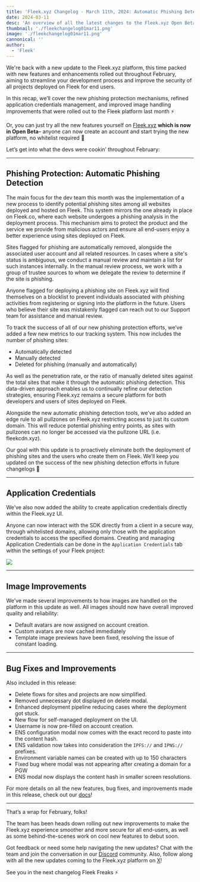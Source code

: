 ```yaml
---
title: 'Fleek.xyz Changelog - March 11th, 2024: Automatic Phishing Detection, Application Credentials, Image Improvements'
date: 2024-03-11
desc: 'An overview of all the latest changes to the Fleek.xyz Open Beta, including new phishing detection measures, in-app application credential creation, and image handling improvements'
thumbnail: './fleekchangelog01mar11.png'
image: './fleekchangelog01mar11.png'
cannonical: ''
author:
  - 'Fleek'
---
```


We're back with a new update to the Fleek.xyz platform, this time packed with new features and enhancements rolled out throughout February, aiming to streamline your development process and improve the security of all projects deployed on Fleek for end users.

In this recap, we’ll cover the new phishing protection mechanisms, refined application credentials management, and improved image handling improvements that were rolled out to the Fleek platform last month ⚡

Or, you can just try all the new features yourself on [Fleek.xyz](https://fleek.xyz/) **which is now in Open Beta**– anyone can now create an account and start trying the new platform, no whitelist required 🤙

Let’s get into what the devs were cookin’ throughout February:

---

## Phishing Protection: Automatic Phishing Detection

The main focus for the dev team this month was the implementation of a new process to identify potential phishing sites among all websites deployed and hosted on Fleek. This system mirrors the one already in place on Fleek.co, where each website undergoes a phishing analysis in the deployment process. This mechanism aims to protect the product and the service we provide from malicious actors and ensure all end-users enjoy a better experience using sites deployed on Fleek.

Sites flagged for phishing are automatically removed, alongside the associated user account and all related resources. In cases where a site's status is ambiguous, we conduct a manual review and maintain a list for such instances internally. In the manual review process, we work with a group of trustee sources to whom we delegate the review to determine if the site is phishing.

Anyone flagged for deploying a phishing site on Fleek.xyz will find themselves on a blocklist to prevent individuals associated with phishing activities from registering or signing into the platform in the future. Users who believe their site was mistakenly flagged can reach out to our Support team for assistance and manual review.

To track the success of all of our new phishing protection efforts, we’ve added a few new metrics to our tracking system. This now includes the number of phishing sites:

- Automatically detected
- Manually detected
- Deleted for phishing (manually and automatically)

As well as the penetration rate, or the ratio of manually deleted sites against the total sites that make it through the automatic phishing detection. This data-driven approach enables us to continually refine our detection strategies, ensuring Fleek.xyz remains a secure platform for both developers and users of sites deployed on Fleek.

Alongside the new automatic phishing detection tools, we’ve also added an edge rule to all pullzones on Fleek.xyz restricting access to just its custom domain. This will reduce potential phishing entry points, as sites with pullzones can no longer be accessed via the pullzone URL (i.e. fleekcdn.xyz).

Our goal with this update is to proactively eliminate both the deployment of phishing sites and the users who create them on Fleek. We’ll keep you updated on the success of the new phishing detection efforts in future changelogs 🤙

---

## Application Credentials

We’ve also now added the ability to create application credentials directly within the Fleek.xyz UI.

Anyone can now interact with the SDK directly from a client in a secure way, through whitelisted domains, allowing only those with the application credentials to access the specified domains. Creating and managing Application Credentials can be done in the `Application Credentials` tab within the settings of your Fleek project:

![](./Appcreds.gif)

---

## Image Improvements

We've made several improvements to how images are handled on the platform in this update as well. All images should now have overall improved quality and reliability:

- Default avatars are now assigned on account creation.
- Custom avatars are now cached immediately
- Template image previews have been fixed, resolving the issue of constant loading.

---

## Bug Fixes and Improvements

Also included in this release:

- Delete flows for sites and projects are now simplified.
- Removed unnecessary dot displayed on delete modal.
- Enhanced deployment pipeline reducing cases where the deployment got stuck.
- New flow for self-managed deployment on the UI.
- Username is now pre-filled on account creation.
- ENS configuration modal now comes with the exact record to paste into the content hash.
- ENS validation now takes into consideration the `IPFS://` and `IPNS://` prefixes.
- Environment variable names can be created with up to 150 characters
- Fixed bug where modal was not appearing after creating a domain for a PGW
- ENS modal now displays the content hash in smaller screen resolutions.

For more details on all the new features, bug fixes, and improvements made in this release, check out our [docs](https://docs.fleek.xyz/docs)!

---

That’s a wrap for February, folks!

The team has been heads down rolling out new improvements to make the Fleek.xyz experience smoother and more secure for all end-users, as well as some behind-the-scenes work on cool new features to debut soon.

Got feedback or need some help navigating the new updates? Chat with the team and join the conversation in our [Discord](https://discord.gg/fleek) community. Also, follow along with all the new updates coming to the Fleek.xyz platform on [X](https://twitter.com/fleekxyz)!

See you in the next changelog Fleek Freaks ⚡

